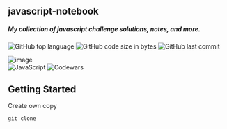 ## javascript-notebook

##### My collection of javascript challenge solutions, notes, and more.
![GitHub top language](https://img.shields.io/github/languages/top/donlouie/codewars-javascript-solutions)
![GitHub code size in bytes](https://img.shields.io/github/languages/code-size/donlouie/codewars-javascript-solutions)
![GitHub last commit](https://img.shields.io/github/last-commit/donlouie/codewars-javascript-solutions)

![image](https://www.codewars.com/users/d0nl0ui3/badges/large)  
![JavaScript](https://img.shields.io/badge/javascript-%23323330.svg?style=for-the-badge&logo=javascript&logoColor=%23F7DF1E)
![Codewars](https://img.shields.io/badge/Codewars-B1361E?style=for-the-badge&logo=codewars&logoColor=grey)  

## Getting Started

Create own copy

```
git clone
```

